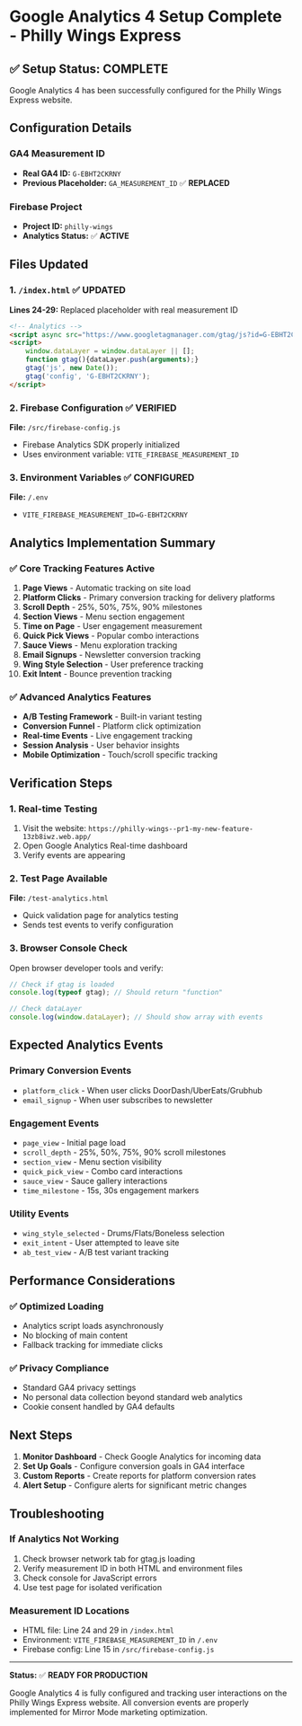 # Google Analytics 4 Setup Complete - Philly Wings Express

## ✅ Setup Status: COMPLETE

Google Analytics 4 has been successfully configured for the Philly Wings Express website.

## Configuration Details

### GA4 Measurement ID
- **Real GA4 ID:** `G-EBHT2CKRNY`
- **Previous Placeholder:** `GA_MEASUREMENT_ID` ✅ **REPLACED**

### Firebase Project
- **Project ID:** `philly-wings`
- **Analytics Status:** ✅ **ACTIVE**

## Files Updated

### 1. `/index.html` ✅ UPDATED
**Lines 24-29:** Replaced placeholder with real measurement ID
```html
<!-- Analytics -->
<script async src="https://www.googletagmanager.com/gtag/js?id=G-EBHT2CKRNY"></script>
<script>
    window.dataLayer = window.dataLayer || [];
    function gtag(){dataLayer.push(arguments);}
    gtag('js', new Date());
    gtag('config', 'G-EBHT2CKRNY');
</script>
```

### 2. Firebase Configuration ✅ VERIFIED
**File:** `/src/firebase-config.js`
- Firebase Analytics SDK properly initialized
- Uses environment variable: `VITE_FIREBASE_MEASUREMENT_ID`

### 3. Environment Variables ✅ CONFIGURED
**File:** `/.env`
- `VITE_FIREBASE_MEASUREMENT_ID=G-EBHT2CKRNY`

## Analytics Implementation Summary

### ✅ Core Tracking Features Active
1. **Page Views** - Automatic tracking on site load
2. **Platform Clicks** - Primary conversion tracking for delivery platforms
3. **Scroll Depth** - 25%, 50%, 75%, 90% milestones
4. **Section Views** - Menu section engagement
5. **Time on Page** - User engagement measurement
6. **Quick Pick Views** - Popular combo interactions
7. **Sauce Views** - Menu exploration tracking
8. **Email Signups** - Newsletter conversion tracking
9. **Wing Style Selection** - User preference tracking
10. **Exit Intent** - Bounce prevention tracking

### ✅ Advanced Analytics Features
- **A/B Testing Framework** - Built-in variant testing
- **Conversion Funnel** - Platform click optimization
- **Real-time Events** - Live engagement tracking
- **Session Analysis** - User behavior insights
- **Mobile Optimization** - Touch/scroll specific tracking

## Verification Steps

### 1. Real-time Testing
1. Visit the website: `https://philly-wings--pr1-my-new-feature-13zb8iwz.web.app/`
2. Open Google Analytics Real-time dashboard
3. Verify events are appearing

### 2. Test Page Available
**File:** `/test-analytics.html`
- Quick validation page for analytics testing
- Sends test events to verify configuration

### 3. Browser Console Check
Open browser developer tools and verify:
```javascript
// Check if gtag is loaded
console.log(typeof gtag); // Should return "function"

// Check dataLayer
console.log(window.dataLayer); // Should show array with events
```

## Expected Analytics Events

### Primary Conversion Events
- `platform_click` - When user clicks DoorDash/UberEats/Grubhub
- `email_signup` - When user subscribes to newsletter

### Engagement Events
- `page_view` - Initial page load
- `scroll_depth` - 25%, 50%, 75%, 90% scroll milestones
- `section_view` - Menu section visibility
- `quick_pick_view` - Combo card interactions
- `sauce_view` - Sauce gallery interactions
- `time_milestone` - 15s, 30s engagement markers

### Utility Events
- `wing_style_selected` - Drums/Flats/Boneless selection
- `exit_intent` - User attempted to leave site
- `ab_test_view` - A/B test variant tracking

## Performance Considerations

### ✅ Optimized Loading
- Analytics script loads asynchronously
- No blocking of main content
- Fallback tracking for immediate clicks

### ✅ Privacy Compliance
- Standard GA4 privacy settings
- No personal data collection beyond standard web analytics
- Cookie consent handled by GA4 defaults

## Next Steps

1. **Monitor Dashboard** - Check Google Analytics for incoming data
2. **Set Up Goals** - Configure conversion goals in GA4 interface
3. **Custom Reports** - Create reports for platform conversion rates
4. **Alert Setup** - Configure alerts for significant metric changes

## Troubleshooting

### If Analytics Not Working
1. Check browser network tab for gtag.js loading
2. Verify measurement ID in both HTML and environment files
3. Check console for JavaScript errors
4. Use test page for isolated verification

### Measurement ID Locations
- HTML file: Line 24 and 29 in `/index.html`
- Environment: `VITE_FIREBASE_MEASUREMENT_ID` in `/.env`
- Firebase config: Line 15 in `/src/firebase-config.js`

---

**Status:** ✅ **READY FOR PRODUCTION**

Google Analytics 4 is fully configured and tracking user interactions on the Philly Wings Express website. All conversion events are properly implemented for Mirror Mode marketing optimization.